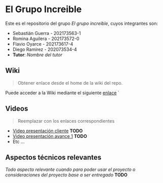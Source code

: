 # El Grupo Increible

Este es el repositorio del grupo *El grupo increible*, cuyos integrantes son:

* Sebastián Guerra - 202173563-1
* Romina Aguilera - 202173572-0
* Flavio Oyarce - 202173617-4
* Diego Ramírez - 202073534-4
* **Tutor**: *Nombre del tutor*

## Wiki

> Obtener enlace desde el home de la wiki del repo.

Puede acceder a la Wiki mediante el siguiente [enlace](https://github.com/sebastianguerra/GRP-ElGrupoIncreible-2024-PROYINF/wiki)
`

## Videos

> Reemplazar con los enlaces correspondientes

* [Video presentación cliente](https://www.youtube.com) **TODO**
* [Video presentación avance 1](https://www.youtube.com/) **TODO**
* Etc ...

## Aspectos técnicos relevantes

*Todo aspecto relevante cuando para poder usar el proyecto o consideraciones del proyecto base a ser entregado* **TODO**
